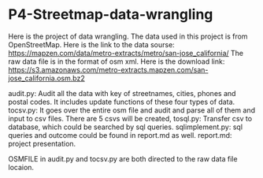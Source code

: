 # P4-Streetmap-data-wrangling
Here is the project of data wrangling. The data used in this project is from OpenStreetMap.
Here is the link to the data sourse:
https://mapzen.com/data/metro-extracts/metro/san-jose_california/
The raw data file is in the format of osm xml. Here is the download link:
https://s3.amazonaws.com/metro-extracts.mapzen.com/san-jose_california.osm.bz2

audit.py: Audit all the data with key of streetnames, cities, phones and postal codes. It includes update functions of these four types of data.
tocsv.py: It goes over the entire osm file and audit and parse all of them and input to csv files. There are 5 csvs will be created,
tosql.py: Transfer csv to database, which could be searched by sql queries.
sqlimplement.py: sql queries and outcome could be found in report.md as well.
report.md: project presentation.

OSMFILE in audit.py and tocsv.py are both directed to the raw data file locaion.
